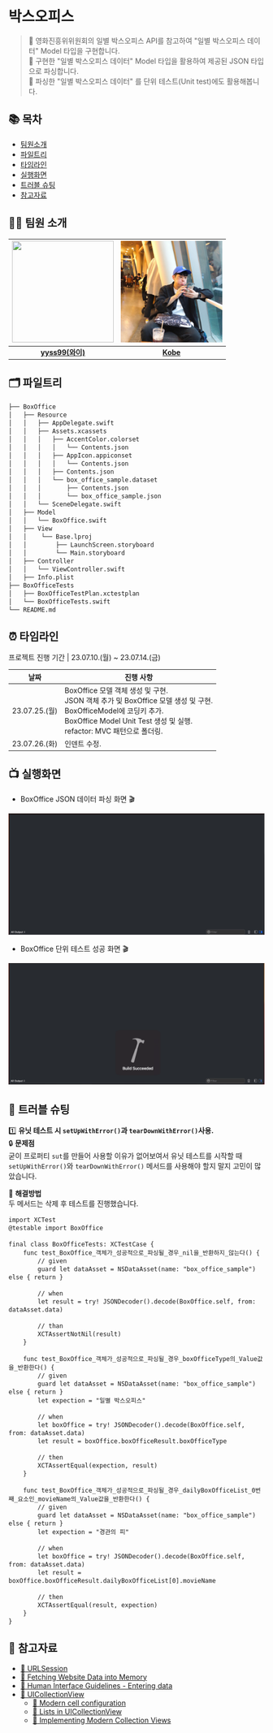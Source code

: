 # 박스오피스</br>
> 📌 영화진흥위위원회의 일별 박스오피스 API를 참고하여 "일별 박스오피스 데이터" Model 타입을 구현합니다.</br>
> 📌 구현한 "일별 박스오피스 데이터" Model 타입을 활용하여 제공된 JSON 타입으로 파싱합니다.</br>
> 📌 파싱한 "일별 박스오피스 데이터" 를 단위 테스트(Unit test)에도 활용해봅니다. </br>

## 📚 목차</br>
- [팀원소개](#-팀원-소개)
- [파일트리](#-파일트리)
- [타임라인](#-타임라인)
- [실행화면](#-실행화면)
- [트러블 슈팅](#-트러블-슈팅)
- [참고자료](#-참고자료)


## 🧑‍💻 팀원 소개</br>
| <img src="https://hackmd.io/_uploads/H11K3alon.png" width="200" height="200"/> | <img src="https://github.com/devKobe24/BranchTest/blob/main/IMG_5424.JPG?raw=true" width="200" height="200"/> |
| :-: | :-: |
| [**yyss99(와이)**](https://github.com/yy-ss99) | [**Kobe**](https://github.com/devKobe24) |

## 🗂️ 파일트리</br>
```
├── BoxOffice
│   ├── Resource
│   │   ├── AppDelegate.swift
│   │   ├── Assets.xcassets
│   │   │   ├── AccentColor.colorset
│   │   │   │   └── Contents.json
│   │   │   ├── AppIcon.appiconset
│   │   │   │   └── Contents.json
│   │   │   ├── Contents.json
│   │   │   └── box_office_sample.dataset
│   │   │       ├── Contents.json
│   │   │       └── box_office_sample.json
│   │   └── SceneDelegate.swift
│   ├── Model
│   │   └── BoxOffice.swift
│   ├── View
│   │    └── Base.lproj
│   │        ├── LaunchScreen.storyboard
│   │        └── Main.storyboard
│   ├── Controller
│   │   └── ViewController.swift
│   ├── Info.plist
├── BoxOfficeTests
│   ├── BoxOfficeTestPlan.xctestplan
│   └── BoxOfficeTests.swift
└── README.md
```

## ⏰ 타임라인</br>
프로젝트 진행 기간 | 23.07.10.(월) ~ 23.07.14.(금)

| 날짜 | 진행 사항 |
| -------- | -------- |
| 23.07.25.(월)     |  BoxOffice 모델 객체 생성 및 구현. <br/> JSON 객체 추가 및 BoxOffice 모델 생성 및 구현. <br/> BoxOfficeModel에 코딩키 추가. <br/> BoxOffice Model Unit Test 생성 및 실행.<br/> refactor: MVC 패턴으로 폴더링.<br/> |
| 23.07.26.(화)     | 인덴트 수정.<br/>

## 📺 실행화면
- BoxOffice JSON 데이터 파싱 화면 🎬 </br>
<img src = "https://github.com/devKobe24/images/blob/main/boxOffice_1.gif?raw=true">

- BoxOffice 단위 테스트 성공 화면 🎬 </br>
<img src = "https://github.com/devKobe24/images/blob/main/boxOffice_test.gif?raw=true">

## 🔨 트러블 슈팅 
1️⃣ **유닛 테스트 시 `setUpWithError()`과 `tearDownWithError()`사용.** </br>
🔒 **문제점** </br>
굳이 프로퍼티 `sut`를 만들어 사용할 이유가 없어보여서 유닛 테스트를 시작할 때 `setUpWithError()`와 `tearDownWithError()` 메서드를 사용해야 할지 말지 고민이 많았습니다.


🔑 **해결방법** </br>
두 메서드는 삭제 후 테스트를 진행했습니다.

```swift!
import XCTest
@testable import BoxOffice

final class BoxOfficeTests: XCTestCase {
    func test_BoxOffice_객체가_성공적으로_파싱될_경우_nil을_반환하지_않는다() {
        // given
        guard let dataAsset = NSDataAsset(name: "box_office_sample") else { return }
        
        // when
        let result = try! JSONDecoder().decode(BoxOffice.self, from: dataAsset.data)
        
        // than
        XCTAssertNotNil(result)
    }
    
    func test_BoxOffice_객체가_성공적으로_파싱될_경우_boxOfficeType의_Value값을_반환한다() {
        // given
        guard let dataAsset = NSDataAsset(name: "box_office_sample") else { return }
        let expection = "일별 박스오피스"
        
        // when
        let boxOffice = try! JSONDecoder().decode(BoxOffice.self, from: dataAsset.data)
        let result = boxOffice.boxOfficeResult.boxOfficeType
        
        // then
        XCTAssertEqual(expection, result)
    }
    
    func test_BoxOffice_객체가_성공적으로_파싱될_경우_dailyBoxOfficeList_0번째_요소인_movieName의_Value값을_반환한다() {
        // given
        guard let dataAsset = NSDataAsset(name: "box_office_sample") else { return }
        let expection = "경관의 피"
        
        // when
        let boxOffice = try! JSONDecoder().decode(BoxOffice.self, from: dataAsset.data)
        let result = boxOffice.boxOfficeResult.dailyBoxOfficeList[0].movieName
        
        // then
        XCTAssertEqual(result, expection)
    }
}
```


## 📑 참고자료
- [📃 URLSession](https://developer.apple.com/documentation/foundation/urlsession)</br>
- [📃 Fetching Website Data into Memory](https://developer.apple.com/documentation/foundation/url_loading_system/fetching_website_data_into_memory)</br>
- [📃 Human Interface Guidelines - Entering data](https://developer.apple.com/design/human-interface-guidelines/entering-data)
- [📃 UICollectionView](https://developer.apple.com/documentation/uikit/uicollectionview)
    - [🎦 Modern cell configuration](https://developer.apple.com/videos/play/wwdc2020/10027/)
    - [🎦 Lists in UICollectionView](https://developer.apple.com/videos/play/wwdc2020/10026)
    - [📃 Implementing Modern Collection Views](https://developer.apple.com/documentation/uikit/views_and_controls/collection_views/implementing_modern_collection_views)
